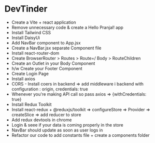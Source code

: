 # DevTinder

- Create a Vite + react application
- Remove unnecessary code & create a Hello Pranjal! app
- Install Tailwind CSS
- Install DaisyUi
- Add NavBar component to App.jsx
- Create a NavBar.jsx separate Component file
- Install react-router-dom
- Create BrowserRouter > Routes > Route=/ Body > RouteChildren
- Create an Outlet in your Body Component
- h/w Create your Footer Component
- Create Login Page
- Install axios
- CORS - Install coers in backend => add middleware i backend with configuration : origin, credentials: true
- Whenever you're making API call so pass axios => {withCredentials: true}
- Install Redux Toolkit
- Install react-redux + @reduxjs/toolkit => configureStore => Provider => createSlice => add reducer to store
- Add redux devtools in chrome
- Login & seee if your data is coming properly in the store
- NavBar should update as soon as user logs in
- Refactor our code to add constants file + create a components folder
